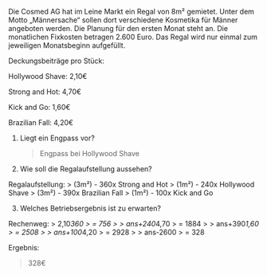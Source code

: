 Die Cosmed AG hat im Leine Markt ein Regal von 8m² gemietet. Unter 
dem Motto „Männersache“ sollen dort verschiedene Kosmetika für 
Männer angeboten werden. Die Planung für den ersten Monat steht 
an. Die monatlichen Fixkosten betragen 2.600 Euro. Das Regal wird 
nur einmal zum jeweiligen Monatsbeginn aufgefüllt.

Deckungsbeiträge pro Stück:

Hollywood Shave: 2,10€

Strong and Hot: 4,70€

Kick and Go: 1,60€

Brazilian Fall: 4,20€

1. Liegt ein Engpass vor?
    > Engpass bei Hollywood Shave

2. Wie soll die Regalaufstellung aussehen?

Regalaufstellung:
    > (3m²) - 360x Strong and Hot
    > (1m²) - 240x Hollywood Shave
    > (3m²) - 390x Brazilian Fall
    > (1m²) - 100x Kick and Go 

3. Welches Betriebsergebnis ist zu erwarten?

Rechenweg:
    > 2,10*360
    > = 756
    >
    > ans+240*4,70
    > = 1884
    >
    > ans+390*1,60
    > = 2508
    >
    > ans+100*4,20
    > = 2928
    >
    > ans-2600
    > = 328

Ergebnis:
  > 328€
